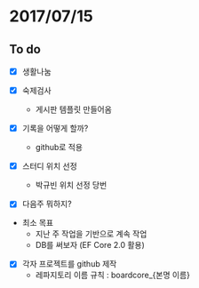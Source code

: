 # 2017/07/15

To do
-------------------------------

- [x] 생활나눔

- [x] 숙제검사
  - 게시판 템플릿 만들어옴

- [x] 기록을 어떻게 할까?
  - github로 적용

- [x] 스터디 위치 선정
  - 박규빈 위치 선정 당번

- [x] 다음주 뭐하지?

- 최소 목표
  - 지난 주 작업을 기반으로 계속 작업
  - DB를 써보자 (EF Core 2.0 활용)

- [x] 각자 프로젝트를 github 제작
  - 레파지토리 이름 규칙 : boardcore_{본명 이름}